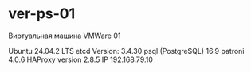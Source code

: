 # ver-ps-01
Виртуальная машина VMWare 01

Ubuntu 24.04.2 LTS
etcd Version: 3.4.30
psql (PostgreSQL) 16.9 
patroni 4.0.6
HAProxy version 2.8.5
IP 192.168.79.10
